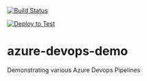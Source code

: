 [![Build Status](https://dev.azure.com/iremark-consulting/cloud-native-7-demo/_apis/build/status/iremmats.azure-devops-demo?branchName=master&stageName=build)](https://dev.azure.com/iremark-consulting/cloud-native-7-demo/_build/latest?definitionId=1&branchName=master)

[![Deploy to Test](https://dev.azure.com/iremark-consulting/cloud-native-7-demo/_apis/build/status/iremmats.azure-devops-demo?branchName=master&stageName=deploy_to_test)](https://dev.azure.com/iremark-consulting/cloud-native-7-demo/_build/latest?definitionId=1&branchName=master)

# azure-devops-demo
Demonstrating various Azure Devops Pipelines
